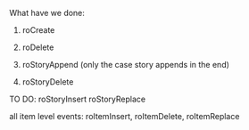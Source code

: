 What have we done:

1. roCreate
2. roDelete

1. roStoryAppend (only the case story appends in the end)
2. roStoryDelete


TO DO:
roStoryInsert
roStoryReplace

all item level events: roItemInsert, roItemDelete, roItemReplace
